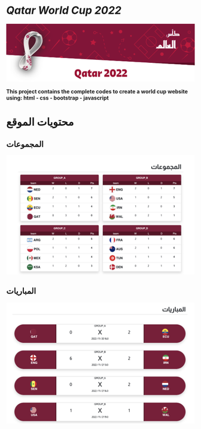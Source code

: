 # *Qatar World Cup 2022*
![alt text](images/header.png)

**This project contains the complete codes to create a world cup website using: html - css - bootstrap - javascript**


# محتويات الموقع

## المجموعات
![alt text](images/groups.png)

## المباريات
![alt text](images/matches.png)
